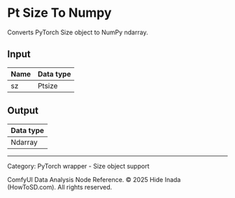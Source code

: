 # Pt Size To Numpy
Converts PyTorch Size object to NumPy ndarray.

## Input
| Name | Data type |
|---|---|
| sz | Ptsize |

## Output
| Data type |
|---|
| Ndarray |

<HR>
Category: PyTorch wrapper - Size object support

ComfyUI Data Analysis Node Reference. © 2025 Hide Inada (HowToSD.com). All rights reserved.
